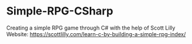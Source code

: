 # Simple-RPG-CSharp  
Creating a simple RPG game through C# with the help of Scott Lilly  
Website: https://scottlilly.com/learn-c-by-building-a-simple-rpg-index/

